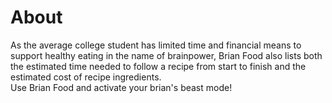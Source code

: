 # About
As the average college student has limited time and financial means to support healthy eating in the name of brainpower, Brian Food also lists both the estimated time needed to follow a recipe from start to finish and the estimated cost of recipe ingredients. <br />
Use Brian Food and activate your brian's beast mode!
